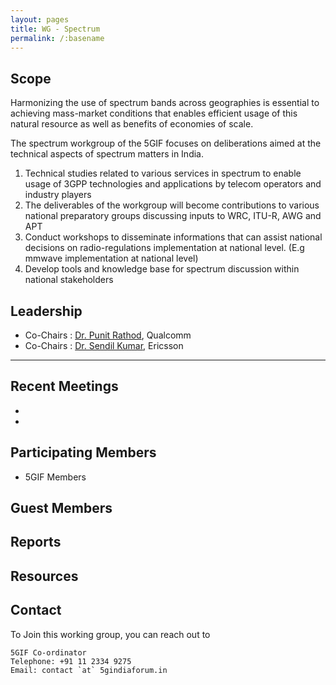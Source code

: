 ```yaml
---
layout: pages
title: WG - Spectrum 
permalink: /:basename
---
```


## Scope

Harmonizing the use of spectrum bands across geographies is essential to achieving mass-market conditions that enables efficient usage of this natural resource as well as benefits of economies of scale. 

The spectrum workgroup of the 5GIF focuses on deliberations aimed at the technical aspects of
spectrum matters in India.
1. Technical studies related to various services in spectrum to enable usage of 3GPP technologies and
applications by telecom operators and industry players
2. The deliverables of the workgroup will become contributions to various national preparatory groups
discussing inputs to WRC, ITU-R, AWG and APT
3. Conduct workshops to disseminate informations that can assist national decisions on radio-regulations
implementation at national level. (E.g mmwave implementation at national level)
4. Develop tools and knowledge base for spectrum discussion within national stakeholders
 

## Leadership 
- Co-Chairs : [Dr. Punit Rathod](https://www.linkedin.com/in/punitrathod/), Qualcomm
- Co-Chairs : [Dr. Sendil Kumar](https://www.linkedin.com/in/skdevar/), Ericsson

--------------------
 
## Recent Meetings
- 
- 

## Participating Members 
- 5GIF Members

## Guest Members


## Reports


## Resources


## Contact
To Join this working group, you can reach out to
```
5GIF Co-ordinator
Telephone: +91 11 2334 9275
Email: contact `at` 5gindiaforum.in
```


